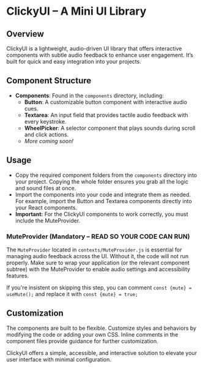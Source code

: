 # ClickyUI – A Mini UI Library

## Overview
ClickyUI is a lightweight, audio-driven UI library that offers interactive components with subtle audio feedback to enhance user engagement. It’s built for quick and easy integration into your projects.

## Component Structure
- **Components**: Found in the `components` directory, including:
  - **Button**: A customizable button component with interactive audio cues.
  - **Textarea**: An input field that provides tactile audio feedback with every keystroke.
  - **WheelPicker**: A selector component that plays sounds during scroll and click actions.
  - *More coming soon!*

## Usage
- Copy the required component folders from the `components` directory into your project. Copying the whole folder ensures you grab all the logic and sound files at once.
- Import the components into your code and integrate them as needed. For example, import the Button and Textarea components directly into your React components.
- **Important:** For the ClickyUI components to work correctly, you must include the MuteProvider.


### MuteProvider (Mandatory – READ SO YOUR CODE CAN RUN)
The `MuteProvider` located in `contexts/MuteProvider.js` is essential for managing audio feedback across the UI. Without it, the code will not run properly. Make sure to wrap your application (or the relevant component subtree) with the MuteProvider to enable audio settings and accessibility features.

If you're insistent on skipping this step, you can comment `const {mute} = useMute();` and replace it with `const {mute} = true;` 

## Customization
The components are built to be flexible. Customize styles and behaviors by modifying the code or adding your own CSS. Inline comments in the component files provide guidance for further customization.

ClickyUI offers a simple, accessible, and interactive solution to elevate your user interface with minimal configuration.
